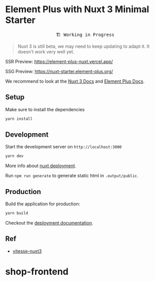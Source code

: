# Element Plus with Nuxt 3 Minimal Starter

<pre align="center">
🏗 Working in Progress
</pre>

> Nuxt 3 is still beta, we may need to keep updating to adapt it.
> It doesn't work very well yet.

SSR Preview: <https://element-plus-nuxt.vercel.app/>

SSG Preview: <https://nuxt-starter.element-plus.org/>

We recommend to look at the [Nuxt 3 Docs](https://v3.nuxtjs.org) and [Element Plus Docs](https://element-plus.org/).

## Setup

Make sure to install the dependencies

```bash
yarn install
```

## Development

Start the development server on `http://localhost:3000`

```bash
yarn dev
```

More info about [nuxt deployment](https://v3.nuxtjs.org/docs/deployment/presets).

Run `npm run generate` to generate static html in `.output/public`.

## Production

Build the application for production:

```bash
yarn build
```

Checkout the [deployment documentation](https://v3.nuxtjs.org/docs/deployment).

## Ref

- [vitesse-nuxt3](https://github.com/antfu/vitesse-nuxt3)
# shop-frontend
